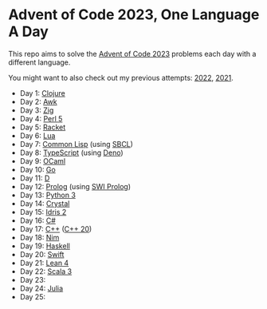 # Advent of Code 2023, One Language A Day

This repo aims to solve the [Advent of Code 2023](https://adventofcode.com/2023/) problems each day with a different language.

You might want to also check out my previous attempts: [2022](https://github.com/rlei/adventofcode2022), [2021](https://github.com/rlei/adventofcode2021).

* Day 1: [Clojure](https://clojure.org/)
* Day 2: [Awk](https://en.wikipedia.org/wiki/AWK)
* Day 3: [Zig](https://ziglang.org/)
* Day 4: [Perl 5](https://www.perl.org/)
* Day 5: [Racket](https://racket-lang.org/)
* Day 6: [Lua](https://www.lua.org/)
* Day 7: [Common Lisp](https://lisp-lang.org/) (using [SBCL](http://www.sbcl.org/))
* Day 8: [TypeScript](https://www.typescriptlang.org/) (using [Deno](https://deno.land/))
* Day 9: [OCaml](https://ocaml.org/)
* Day 10: [Go](https://go.dev/)
* Day 11: [D](https://dlang.org/)
* Day 12: [Prolog](https://en.wikipedia.org/wiki/Prolog) (using [SWI Prolog](https://www.swi-prolog.org/))
* Day 13: [Python 3](https://www.python.org/)
* Day 14: [Crystal](https://crystal-lang.org/)
* Day 15: [Idris 2](https://www.idris-lang.org/)
* Day 16: [C#](https://learn.microsoft.com/en-us/dotnet/csharp/whats-new/csharp-12)
* Day 17: [C++](https://en.wikipedia.org/wiki/C%2B%2B) ([C++ 20](https://en.cppreference.com/w/cpp/20))
* Day 18: [Nim](https://nim-lang.org/)
* Day 19: [Haskell](https://www.haskell.org/)
* Day 20: [Swift](https://developer.apple.com/swift/)
* Day 21: [Lean 4](https://github.com/leanprover/lean4)
* Day 22: [Scala 3](https://www.scala-lang.org/)
* Day 23:
* Day 24: [Julia](https://julialang.org/)
* Day 25: